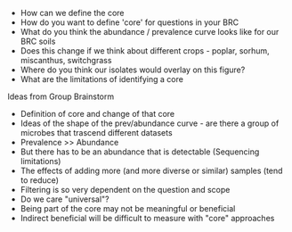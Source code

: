 * How can we define the core
* How do you want to define 'core' for questions in your BRC
* What do you think the abundance / prevalence curve looks like for our BRC soils
* Does this change if we think about different crops - poplar, sorhum, miscanthus, switchgrass
* Where do you think our isolates would overlay on this figure?
* What are the limitations of identifying a core

Ideas from Group Brainstorm
* Definition of core and change of that core
* Ideas of the shape of the prev/abundance curve - are there a group of microbes that trascend different datasets
* Prevalence >> Abundance
* But there has to be an abundance that is detectable (Sequencing limitations)
* The effects of adding more (and more diverse or similar) samples (tend to reduce)
* Filtering is so very dependent on the question and scope
* Do we care "universal"?
* Being part of the core  may not be meaningful or beneficial
* Indirect beneficial will be difficult to measure with "core" approaches
  
